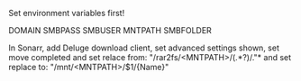 Set environment variables first!

DOMAIN
SMBPASS
SMBUSER
MNTPATH
SMBFOLDER

In Sonarr, add Deluge download client, set advanced settings shown, set move completed and set relace from: "\/rar2fs\/\<MNTPATH>\/(.\*?)\/."* and set replace to: "/mnt/\<MNTPATH>/$1/{Name}"
